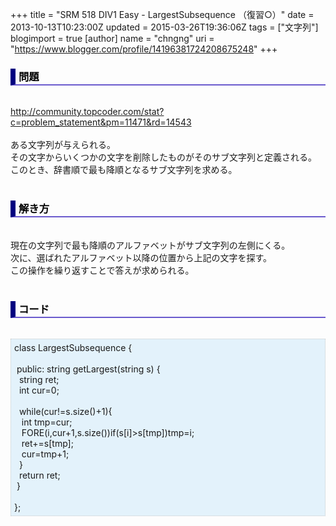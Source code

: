 +++
title = "SRM 518 DIV1 Easy - LargestSubsequence （復習○）"
date = 2013-10-13T10:23:00Z
updated = 2015-03-26T19:36:06Z
tags = ["文字列"]
blogimport = true 
[author]
	name = "chngng"
	uri = "https://www.blogger.com/profile/14196381724208675248"
+++

<div dir="ltr" style="text-align: left;" trbidi="on"><h3 style="border-bottom: 2px solid slateblue; border-left: 8px solid navy; color: black; padding: 0px 0px 1px 5px;">問題 </h3><br /><a href="http://community.topcoder.com/stat?c=problem_statement&amp;pm=11471&amp;rd=14543" target="_blank">http://community.topcoder.com/stat?c=problem_statement&amp;pm=11471&amp;rd=14543</a><br /><br />ある文字列が与えられる。<br />その文字からいくつかの文字を削除したものがそのサブ文字列と定義される。<br />このとき、辞書順で最も降順となるサブ文字列を求める。<br /><br /><h3 style="border-bottom: 2px solid slateblue; border-left: 8px solid navy; color: black; padding: 0px 0px 1px 5px;">解き方 </h3><br />現在の文字列で最も降順のアルファベットがサブ文字列の左側にくる。<br />次に、選ばれたアルファベット以降の位置から上記の文字を探す。<br />この操作を繰り返すことで答えが求められる。<br /><br /><h3 style="border-bottom: 2px solid slateblue; border-left: 8px solid navy; color: black; padding: 0px 0px 1px 5px;">コード </h3><br /><div style="background-color: #e3f2fb; border: 1px dotted #CCCCCC; padding: 5px;">class LargestSubsequence {<br /><br /><span class="Apple-tab-span" style="white-space: pre;"> </span>public: string getLargest(string s) {<br /><span class="Apple-tab-span" style="white-space: pre;">  </span>string ret;<br /><span class="Apple-tab-span" style="white-space: pre;">  </span>int cur=0;<br /><br /><span class="Apple-tab-span" style="white-space: pre;">  </span>while(cur!=s.size()+1){<br /><span class="Apple-tab-span" style="white-space: pre;">   </span>int tmp=cur;<br /><span class="Apple-tab-span" style="white-space: pre;">   </span>FORE(i,cur+1,s.size())if(s[i]&gt;s[tmp])tmp=i;<br /><span class="Apple-tab-span" style="white-space: pre;">   </span>ret+=s[tmp];<br /><span class="Apple-tab-span" style="white-space: pre;">   </span>cur=tmp+1;<br /><span class="Apple-tab-span" style="white-space: pre;">  </span>}<br /><span class="Apple-tab-span" style="white-space: pre;">  </span>return ret;<br /><span class="Apple-tab-span" style="white-space: pre;"> </span>}<br /><br />};</div></div>
